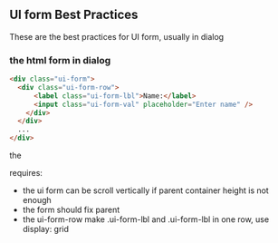 ## UI form Best Practices

These are the best practices for UI form, usually in dialog

### the html form in dialog
````HTML
<div class="ui-form">
  <div class="ui-form-row">
      <label class="ui-form-lbl">Name:</label>
      <input class="ui-form-val" placeholder="Enter name" />
    </div>
  </div>
  ...
</div>
````

the 

requires: 
- the ui form can be scroll vertically if parent container height is not enough
- the form should fix parent
- the ui-form-row make .ui-form-lbl and .ui-form-lbl in one row, use display: grid